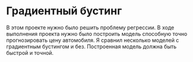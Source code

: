 # Градиентный бустинг

В этом проекте нужно было решить проблему регрессии. В ходе выполнения проекта нужно было построить модель способную точно прогнозировать цену автомобиля. Я сравнил несколько моделей с градиентным бустингом и без. Построенная модель должна быть быстрой и точной.